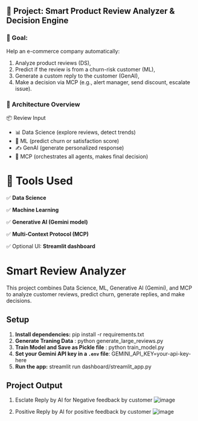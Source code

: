 ## 🚀 Project: **Smart Product Review Analyzer & Decision Engine**

### 🎯 Goal:

Help an e-commerce company automatically:

1. Analyze product reviews (DS),
2. Predict if the review is from a churn-risk customer (ML),
3. Generate a custom reply to the customer (GenAI),
4. Make a decision via MCP (e.g., alert manager, send discount, escalate issue).

### 🧱 Architecture Overview

📦 Review Input
- 📊 Data Science (explore reviews, detect trends)
- 🤖 ML (predict churn or satisfaction score)
- ✍️ GenAI (generate personalized response)
- 🧠 MCP (orchestrates all agents, makes final decision)

# 🔧 Tools Used

✅ **Data Science**

✅ **Machine Learning**

✅ **Generative AI (Gemini model)**

✅ **Multi-Context Protocol (MCP)**

✅ Optional UI: **Streamlit dashboard**

# Smart Review Analyzer

This project combines Data Science, ML, Generative AI (Gemini), and MCP to analyze customer reviews, predict churn, generate replies, and make decisions.

## Setup

1. **Install dependencies:** pip install -r requirements.txt
2. **Generate Traning Data** : python generate_large_reviews.py
3. **Train Model and Save as Pickle file** : python train_model.py
4. **Set your Gemini API key in a `.env` file**: GEMINI_API_KEY=your-api-key-here
5. **Run the app:** streamlit run dashboard/streamlit_app.py

## Project Output
1. Esclate Reply by AI for Negative feedback by customer
![image](https://github.com/user-attachments/assets/8b492b1f-0eff-4fb5-8149-875619314106)

2. Positive Reply by AI for positive feedback by customer
![image](https://github.com/user-attachments/assets/5ea73184-ed13-4fa2-ada2-020a2c563834)





